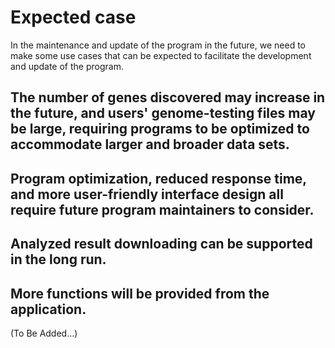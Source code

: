 # Expected case
In the maintenance and update of the program in the future, we need to make some use cases that can be expected to facilitate the development and update of the program.

## The number of genes discovered may increase in the future, and users' genome-testing files may be large, requiring programs to be optimized to accommodate larger and broader data sets.
## Program optimization, reduced response time, and more user-friendly interface design all require future program maintainers to consider.
## Analyzed result downloading can be supported in the long run.
## More functions will be provided from the application.

(To Be Added…)

